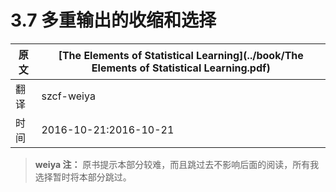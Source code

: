 # 3.7 多重输出的收缩和选择

| 原文   | [The Elements of Statistical Learning](../book/The Elements of Statistical Learning.pdf) |
| ---- | ---------------------------------------- |
| 翻译   | szcf-weiya                               |
| 时间   | 2016-10-21:2016-10-21                    |

> **weiya 注：**
> 原书提示本部分较难，而且跳过去不影响后面的阅读，所有我选择暂时将本部分跳过。